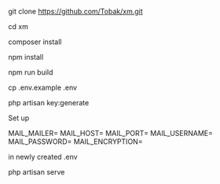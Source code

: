 git clone https://github.com/Tobak/xm.git

cd xm

composer install

npm install

npm run build

cp .env.example .env

php artisan key:generate


Set up

MAIL_MAILER=
MAIL_HOST=
MAIL_PORT=
MAIL_USERNAME=
MAIL_PASSWORD=
MAIL_ENCRYPTION=


in newly created .env


php artisan serve
